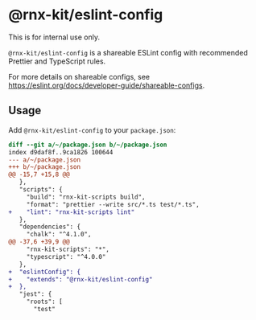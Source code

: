 # @rnx-kit/eslint-config

This is for internal use only.

`@rnx-kit/eslint-config` is a shareable ESLint config with recommended Prettier
and TypeScript rules.

For more details on shareable configs, see
https://eslint.org/docs/developer-guide/shareable-configs.

## Usage

Add `@rnx-kit/eslint-config` to your `package.json`:

```diff
diff --git a/~/package.json b/~/package.json
index d9daf8f..9ca1826 100644
--- a/~/package.json
+++ b/~/package.json
@@ -15,7 +15,8 @@
   },
   "scripts": {
     "build": "rnx-kit-scripts build",
     "format": "prettier --write src/*.ts test/*.ts",
+    "lint": "rnx-kit-scripts lint"
   },
   "dependencies": {
     "chalk": "^4.1.0",
@@ -37,6 +39,9 @@
     "rnx-kit-scripts": "*",
     "typescript": "^4.0.0"
   },
+  "eslintConfig": {
+    "extends": "@rnx-kit/eslint-config"
+  },
   "jest": {
     "roots": [
       "test"
```
